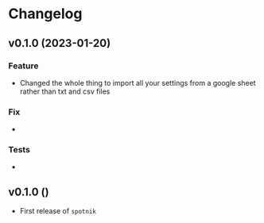 # Changelog

<!--next-version-placeholder-->



## v0.1.0 (2023-01-20)

### Feature

- Changed the whole thing to import all your settings from a google sheet rather than txt and csv files

### Fix

- 

### Tests

- 

## v0.1.0 ()

- First release of `spotnik`